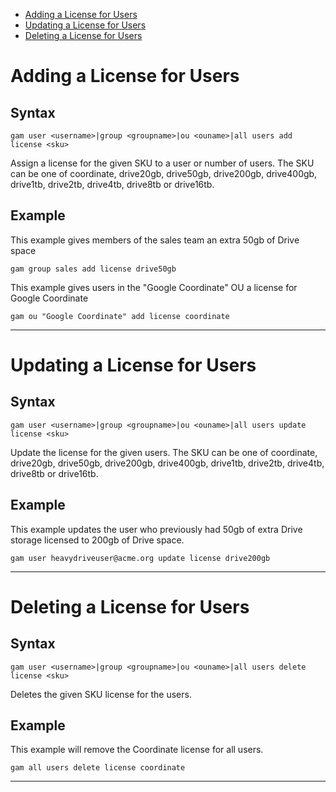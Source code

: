 - [Adding a License for Users](#adding-a-license-for-users)
- [Updating a License for Users](#updating-a-license-for-users)
- [Deleting a License for Users](#deleting-a-license-for-users)

# Adding a License for Users
## Syntax
```
gam user <username>|group <groupname>|ou <ouname>|all users add license <sku>
```
Assign a license for the given SKU to a user or number of users. The SKU can be one of coordinate, drive20gb, drive50gb, drive200gb, drive400gb, drive1tb, drive2tb, drive4tb, drive8tb or drive16tb.

## Example
This example gives members of the sales team an extra 50gb of Drive space
```
gam group sales add license drive50gb
```

This example gives users in the "Google Coordinate" OU a license for Google Coordinate
```
gam ou "Google Coordinate" add license coordinate
```

---


# Updating a License for Users
## Syntax
```
gam user <username>|group <groupname>|ou <ouname>|all users update license <sku>
```
Update the license for the given users. The SKU can be one of coordinate, drive20gb, drive50gb, drive200gb, drive400gb, drive1tb, drive2tb, drive4tb, drive8tb or drive16tb.

## Example
This example updates the user who previously had 50gb of extra Drive storage licensed to 200gb of Drive space.
```
gam user heavydriveuser@acme.org update license drive200gb
```

---


# Deleting a License for Users
## Syntax
```
gam user <username>|group <groupname>|ou <ouname>|all users delete license <sku>
```
Deletes the given SKU license for the users.

## Example
This example will remove the Coordinate license for all users.
```
gam all users delete license coordinate
```

---
